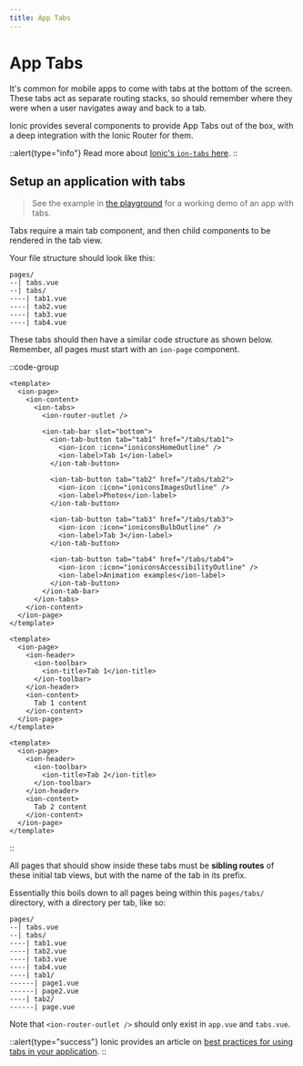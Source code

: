```yaml
---
title: App Tabs
---
```


# App Tabs

It's common for mobile apps to come with tabs at the bottom of the screen. These tabs act as separate routing stacks, so should remember where they were when a user navigates away and back to a tab.

Ionic provides several components to provide App Tabs out of the box, with a deep integration with the Ionic Router for them.

::alert{type="info"}
Read more about [Ionic's `ion-tabs` here](https://ionicframework.com/docs/api/tabs).
::

## Setup an application with tabs

> See the example in [the playground](https://github.com/nuxt-modules/ionic/blob/main/playground) for a working demo of an app with tabs.

Tabs require a main tab component, and then child components to be rendered in the tab view.

Your file structure should look like this:

```text [pages/ directory]
pages/
--| tabs.vue
--| tabs/
----| tab1.vue
----| tab2.vue
----| tab3.vue
----| tab4.vue
```

These tabs should then have a similar code structure as shown below. Remember, all pages must start with an `ion-page` component.

::code-group

```vue [pages/tabs.vue]
<template>
  <ion-page>
    <ion-content>
      <ion-tabs>
        <ion-router-outlet />
        
        <ion-tab-bar slot="bottom">
          <ion-tab-button tab="tab1" href="/tabs/tab1">
            <ion-icon :icon="ioniconsHomeOutline" />
            <ion-label>Tab 1</ion-label>
          </ion-tab-button>

          <ion-tab-button tab="tab2" href="/tabs/tab2">
            <ion-icon :icon="ioniconsImagesOutline" />
            <ion-label>Photos</ion-label>
          </ion-tab-button>

          <ion-tab-button tab="tab3" href="/tabs/tab3">
            <ion-icon :icon="ioniconsBulbOutline" />
            <ion-label>Tab 3</ion-label>
          </ion-tab-button>

          <ion-tab-button tab="tab4" href="/tabs/tab4">
            <ion-icon :icon="ioniconsAccessibilityOutline" />
            <ion-label>Animation examples</ion-label>
          </ion-tab-button>
        </ion-tab-bar>
      </ion-tabs>
    </ion-content>
  </ion-page>
</template>
```

```vue [pages/tabs/tab1.vue]
<template>
  <ion-page>
    <ion-header>
      <ion-toolbar>
        <ion-title>Tab 1</ion-title>
      </ion-toolbar>
    </ion-header>
    <ion-content>
      Tab 1 content
    </ion-content>
  </ion-page>
</template>
```

```vue [pages/tabs/tab2.vue]
<template>
  <ion-page>
    <ion-header>
      <ion-toolbar>
        <ion-title>Tab 2</ion-title>
      </ion-toolbar>
    </ion-header>
    <ion-content>
      Tab 2 content
    </ion-content>
  </ion-page>
</template>
```

::


All pages that should show inside these tabs must be **sibling routes** of these initial tab views, but with the name of the tab in its prefix.

Essentially this boils down to all pages being within this `pages/tabs/` directory, with a directory per tab, like so:

```text [pages/ directory]
pages/
--| tabs.vue
--| tabs/
----| tab1.vue
----| tab2.vue
----| tab3.vue
----| tab4.vue
----| tab1/
------| page1.vue
------| page2.vue
----| tab2/
------| page.vue
```

Note that `<ion-router-outlet />` should only exist in `app.vue` and `tabs.vue`.

::alert{type="success"}
Ionic provides an article on [best practices for using tabs in your application](https://ionicframework.com/docs/vue/navigation#working-with-tabs).
::
